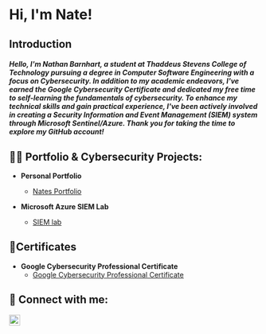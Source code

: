 <h1>Hi, I'm Nate!

<h2>Introduction</h2>

<h5>Hello, I'm Nathan Barnhart, a student at Thaddeus Stevens College of Technology pursuing a degree in Computer Software Engineering with a focus on Cybersecurity. In addition to my academic endeavors, I've earned the Google Cybersecurity Certificate and dedicated my free time to self-learning the fundamentals of cybersecurity. To enhance my technical skills and gain practical experience, I've been actively involved in creating a Security Information and Event Management (SIEM) system through Microsoft Sentinel/Azure. Thank you for taking the time to explore my GitHub account!
</h5>


<h2>👨‍💻 Portfolio & Cybersecurity Projects:</h2>

- <b>Personal Portfolio</b>
  - [Nates Portfolio](https://github.com/barneybro/SIEM_In_Azure)

- <b>Microsoft Azure SIEM Lab</b>
  - [SIEM lab](https://github.com/barneybro/SIEM_In_Azure)



<h2>📃Certificates</h2>

- <b>Google Cybersecurity Professional Certificate</b>
  - [Google Cybersecurity Professional Certificate](https://www.coursera.org/account/accomplishments/specialization/UYNX9LW4JNEK)
  

<h2> 🤳 Connect with me:</h2>

[<img align="left" alt="JoshMadakor | LinkedIn" width="22px" src="https://cdn.jsdelivr.net/npm/simple-icons@v3/icons/linkedin.svg" />][linkedin]

[linkedin]: https://www.linkedin.com/in/nathan-barnhart-9b6647294/

<!--
**joshmadakor1/joshmadakor1** is a ✨ _special_ ✨ repository because its `README.md` (this file) appears on your GitHub profile.

Here are some ideas to get you started:

- 🔭 I’m currently working on ...
- 🌱 I’m currently learning ...
- 👯 I’m looking to collaborate on ...
- 🤔 I’m looking for help with ...
- 💬 Ask me about ...
- 📫 How to reach me: ...
- 😄 Pronouns: ...
- ⚡ Fun fact: ...
-->
